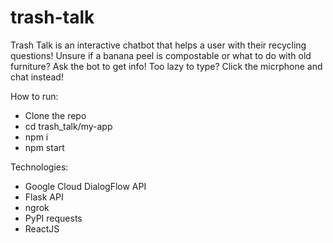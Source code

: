 # trash-talk

Trash Talk is an interactive chatbot that helps a user with their recycling questions! Unsure if a banana peel is compostable or what to do with old furniture? Ask the bot to get info! Too lazy to type? Click the micrphone and chat instead!

How to run:
- Clone the repo
- cd trash_talk/my-app
- npm i
- npm start

Technologies:
- Google Cloud DialogFlow API
- Flask API
- ngrok
- PyPI requests
- ReactJS
